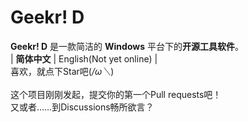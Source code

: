 # Geekr! D
**Geekr! D** 是一款简洁的 **Windows** 平台下的**开源工具软件**。<br>
| **简体中文** | English(Not yet online) |<br>
喜欢，就点下Star吧(*/ω＼*)<br>
<br>
这个项目刚刚发起，提交你的第一个Pull requests吧！<br>
又或者……到Discussions畅所欲言？<br>
